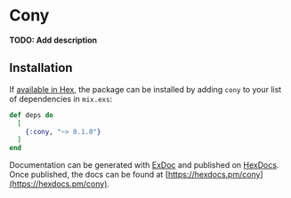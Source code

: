 # Cony

**TODO: Add description**

## Installation

If [available in Hex](https://hex.pm/docs/publish), the package can be installed
by adding `cony` to your list of dependencies in `mix.exs`:

```elixir
def deps do
  [
    {:cony, "~> 0.1.0"}
  ]
end
```

Documentation can be generated with [ExDoc](https://github.com/elixir-lang/ex_doc)
and published on [HexDocs](https://hexdocs.pm). Once published, the docs can
be found at [https://hexdocs.pm/cony](https://hexdocs.pm/cony).

